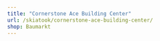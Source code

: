 ```yaml
---
title: "Cornerstone Ace Building Center"
url: /skiatook/cornerstone-ace-building-center/
shop: Baumarkt
---
```

